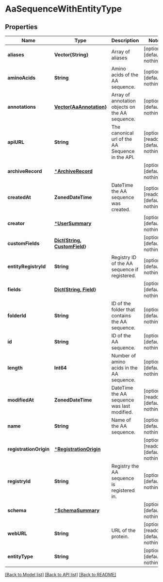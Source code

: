 # AaSequenceWithEntityType


## Properties
Name | Type | Description | Notes
------------ | ------------- | ------------- | -------------
**aliases** | **Vector{String}** | Array of aliases | [optional] [default to nothing]
**aminoAcids** | **String** | Amino acids of the AA sequence. | [optional] [default to nothing]
**annotations** | [**Vector{AaAnnotation}**](AaAnnotation.md) | Array of annotation objects on the AA sequence. | [optional] [default to nothing]
**apiURL** | **String** | The canonical url of the AA Sequence in the API. | [optional] [readonly] [default to nothing]
**archiveRecord** | [***ArchiveRecord**](ArchiveRecord.md) |  | [optional] [default to nothing]
**createdAt** | **ZonedDateTime** | DateTime the AA sequence was created. | [optional] [readonly] [default to nothing]
**creator** | [***UserSummary**](UserSummary.md) |  | [optional] [default to nothing]
**customFields** | [**Dict{String, CustomField}**](CustomField.md) |  | [optional] [default to nothing]
**entityRegistryId** | **String** | Registry ID of the AA sequence if registered. | [optional] [default to nothing]
**fields** | [**Dict{String, Field}**](Field.md) |  | [optional] [default to nothing]
**folderId** | **String** | ID of the folder that contains the AA sequence. | [optional] [default to nothing]
**id** | **String** | ID of the AA sequence. | [optional] [default to nothing]
**length** | **Int64** | Number of amino acids in the AA sequence. | [optional] [default to nothing]
**modifiedAt** | **ZonedDateTime** | DateTime the AA sequence was last modified. | [optional] [readonly] [default to nothing]
**name** | **String** | Name of the AA sequence. | [optional] [default to nothing]
**registrationOrigin** | [***RegistrationOrigin**](RegistrationOrigin.md) |  | [optional] [readonly] [default to nothing]
**registryId** | **String** | Registry the AA sequence is registered in. | [optional] [default to nothing]
**schema** | [***SchemaSummary**](SchemaSummary.md) |  | [optional] [default to nothing]
**webURL** | **String** | URL of the protein. | [optional] [readonly] [default to nothing]
**entityType** | **String** |  | [optional] [default to nothing]


[[Back to Model list]](../README.md#models) [[Back to API list]](../README.md#api-endpoints) [[Back to README]](../README.md)


